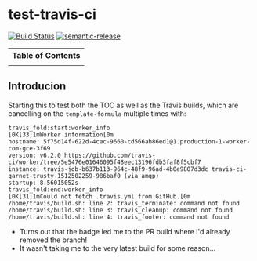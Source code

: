 # test-travis-ci

[![Build Status](https://travis-ci.org/myii/test-travis-ci.svg?branch=master)](https://travis-ci.org/myii/test-travis-ci)
[![semantic-release](https://img.shields.io/badge/%20%20%F0%9F%93%A6%F0%9F%9A%80-semantic--release-e10079.svg)](https://github.com/semantic-release/semantic-release)

<table><tr><th>Table of Contents</th></tr><tr><td>
<!-- toc -->
<!-- tocstop -->
</td></tr></table>

## Introducion

Starting this to test both the TOC as well as the Travis builds,
which are cancelling on the `template-formula` multiple times with:

```travis
travis_fold:start:worker_info
[0K[33;1mWorker information[0m
hostname: 5f75d14f-622d-4cac-9660-cd566ab86ed1@1.production-1-worker-com-gce-3f69
version: v6.2.0 https://github.com/travis-ci/worker/tree/5e5476e01646095f48eec13196fdb3faf8f5cbf7
instance: travis-job-b637b113-964c-48f9-96ad-4b0e9807d3dc travis-ci-garnet-trusty-1512502259-986baf0 (via amqp)
startup: 8.56015052s
travis_fold:end:worker_info
[0K[31;1mCould not fetch .travis.yml from GitHub.[0m
/home/travis/build.sh: line 2: travis_terminate: command not found
/home/travis/build.sh: line 3: travis_cleanup: command not found
/home/travis/build.sh: line 4: travis_footer: command not found
```

* Turns out that the badge led me to the PR build where I'd already removed the branch!
* It wasn't taking me to the very latest build for some reason...
